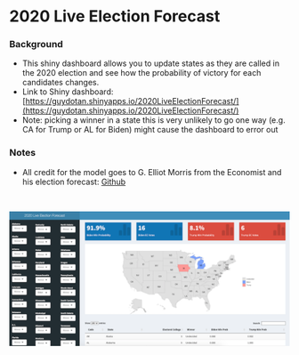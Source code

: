 # 2020 Live Election Forecast

### Background
* This shiny dashboard allows you to update states as they are called in the 2020 election and see how the probability of victory for each candidates changes.
* Link to Shiny dashboard: [https://guydotan.shinyapps.io/2020LiveElectionForecast/](https://guydotan.shinyapps.io/2020LiveElectionForecast/)
* Note: picking a winner in a state this is very unlikely to go one way (e.g. CA for Trump or AL for Biden) might cause the dashboard to error out


### Notes
* All credit for the model goes to G. Elliot Morris from the Economist and his election forecast: [Github](https://gist.github.com/elliottmorris/c70fd4d32049c9986a45e2dfc07fb4f0)

<br />

![screenshot-app](screenshot_app.png)
